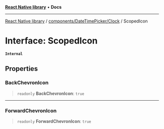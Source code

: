 [**React Native library**](../../../../index.md) • **Docs**

***

[React Native library](../../../../modules.md) / [components/DateTimePicker/Clock](../index.md) / ScopedIcon

# Interface: ScopedIcon

**`Internal`**

## Properties

### BackChevronIcon

> `readonly` **BackChevronIcon**: `true`

***

### ForwardChevronIcon

> `readonly` **ForwardChevronIcon**: `true`
